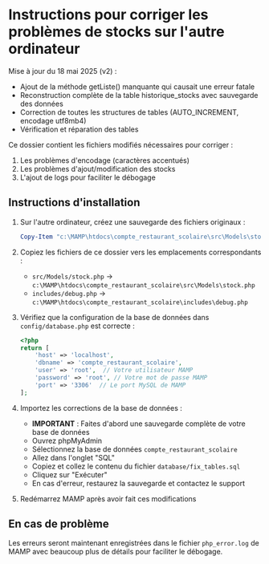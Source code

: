 # Instructions pour corriger les problèmes de stocks sur l'autre ordinateur

Mise à jour du 18 mai 2025 (v2) :

- Ajout de la méthode getListe() manquante qui causait une erreur fatale
- Reconstruction complète de la table historique_stocks avec sauvegarde des données
- Correction de toutes les structures de tables (AUTO_INCREMENT, encodage utf8mb4)
- Vérification et réparation des tables

Ce dossier contient les fichiers modifiés nécessaires pour corriger :

1. Les problèmes d'encodage (caractères accentués)
2. Les problèmes d'ajout/modification des stocks
3. L'ajout de logs pour faciliter le débogage

## Instructions d'installation

1. Sur l'autre ordinateur, créez une sauvegarde des fichiers originaux :

   ```powershell
   Copy-Item "c:\MAMP\htdocs\compte_restaurant_scolaire\src\Models\stock.php" "c:\MAMP\htdocs\compte_restaurant_scolaire\src\Models\stock.php.bak"
   ```

2. Copiez les fichiers de ce dossier vers les emplacements correspondants :

   - `src/Models/stock.php` -> `c:\MAMP\htdocs\compte_restaurant_scolaire\src\Models\stock.php`
   - `includes/debug.php` -> `c:\MAMP\htdocs\compte_restaurant_scolaire\includes\debug.php`

3. Vérifiez que la configuration de la base de données dans `config/database.php` est correcte :

   ```php
   <?php
   return [
       'host' => 'localhost',
       'dbname' => 'compte_restaurant_scolaire',
       'user' => 'root',  // Votre utilisateur MAMP
       'password' => 'root', // Votre mot de passe MAMP
       'port' => '3306'  // Le port MySQL de MAMP
   ];
   ```

4. Importez les corrections de la base de données :

   - **IMPORTANT** : Faites d'abord une sauvegarde complète de votre base de données
   - Ouvrez phpMyAdmin
   - Sélectionnez la base de données `compte_restaurant_scolaire`
   - Allez dans l'onglet "SQL"
   - Copiez et collez le contenu du fichier `database/fix_tables.sql`
   - Cliquez sur "Exécuter"
   - En cas d'erreur, restaurez la sauvegarde et contactez le support

5. Redémarrez MAMP après avoir fait ces modifications

## En cas de problème

Les erreurs seront maintenant enregistrées dans le fichier `php_error.log` de MAMP avec beaucoup plus de détails pour faciliter le débogage.
